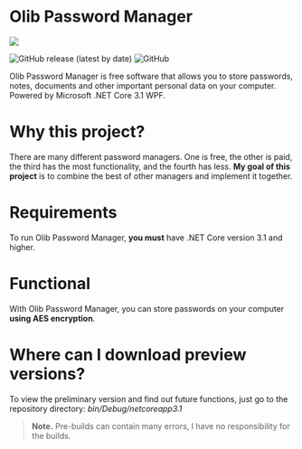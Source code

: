 # Olib Password Manager
![](https://github.com/MagnificentEagle/OlibPasswordManager/blob/master/forRepository/Logo.png)

![GitHub release (latest by date)](https://img.shields.io/github/v/release/MagnificentEagle/OlibPasswordManager) ![GitHub](https://img.shields.io/github/license/MagnificentEagle/OlibPasswordManager)

Olib Password Manager is free software that allows you to store passwords, notes, documents and other important personal data on your computer. Powered by Microsoft .NET Core 3.1 WPF.

# Why this project?
There are many different password managers. One is free, the other is paid, the third has the most functionality, and the fourth has less. **My goal of this project** is to combine the best of other managers and implement it together.

# Requirements
To run Olib Password Manager, **you must** have .NET Core version 3.1 and higher.

# Functional
With Olib Password Manager, you can store passwords on your computer **using AES encryption**.

# Where can I download preview versions?
To view the preliminary version and find out future functions, just go to the repository directory: _bin/Debug/netcoreapp3.1_
> **Note.** Pre-builds can contain many errors, I have no responsibility for the builds.
